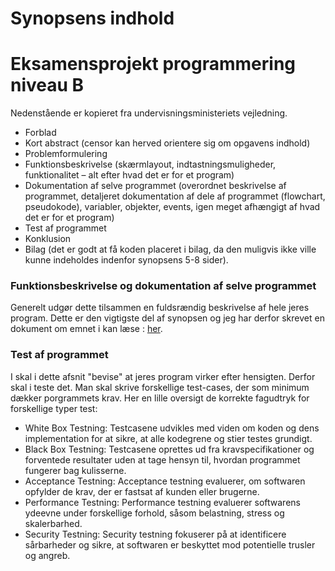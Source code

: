 # Synopsens indhold
# Eksamensprojekt programmering niveau B

Nedenstående er kopieret fra undervisningsministeriets vejledning.

- Forblad
- Kort abstract (censor kan herved orientere sig om opgavens indhold)
- Problemformulering
- Funktionsbeskrivelse (skærmlayout, indtastningsmuligheder, funktionalitet – alt efter hvad det er for et program)
- Dokumentation af selve programmet (overordnet beskrivelse af programmet, detaljeret dokumentation af dele af programmet (flowchart, pseudokode), variabler, objekter, events, igen meget afhængigt af hvad det er for et program)
- Test af programmet
- Konklusion 
- Bilag (det er godt at få koden placeret i bilag, da den muligvis ikke ville kunne indeholdes indenfor synopsens 5-8 sider). 


### Funktionsbeskrivelse og dokumentation af selve programmet

Generelt udgør dette tilsammen en fuldsrændig beskrivelse af hele jeres program. Dette er den vigtigste del af synopsen og jeg har derfor skrevet en dokument om emnet i kan læse : [her](progdok.pdf).

### Test af programmet

I skal i dette afsnit "bevise" at jeres program virker efter hensigten. Derfor skal i teste det. Man skal skrive forskellige test-cases, der som minimum dækker porgrammets krav. Her en lille oversigt de korrekte fagudtryk for forskellige typer test:

- White Box Testning: Testcasene udvikles med viden om koden og dens implementation for at sikre, at alle kodegrene og stier testes grundigt.
- Black Box Testning: Testcasene oprettes ud fra kravspecifikationer og forventede resultater uden at tage hensyn til, hvordan programmet fungerer bag kulisserne.
- Acceptance Testning: Acceptance testning evaluerer, om softwaren opfylder de krav, der er fastsat af kunden eller brugerne.
- Performance Testning: Performance testning evaluerer softwarens ydeevne under forskellige forhold, såsom belastning, stress og skalerbarhed.
- Security Testning: Security testning fokuserer på at identificere sårbarheder og sikre, at softwaren er beskyttet mod potentielle trusler og angreb.

